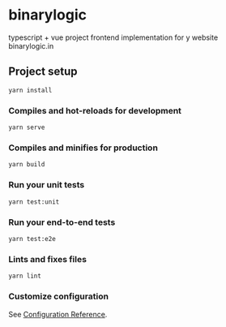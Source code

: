 # binarylogic
typescript + vue project frontend implementation for y website binarylogic.in
## Project setup
```
yarn install
```
### Compiles and hot-reloads for development
```
yarn serve
```
### Compiles and minifies for production
```
yarn build
```
### Run your unit tests
```
yarn test:unit
```

### Run your end-to-end tests
```
yarn test:e2e
```

### Lints and fixes files
```
yarn lint
```

### Customize configuration
See [Configuration Reference](https://cli.vuejs.org/config/).

